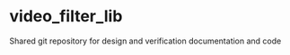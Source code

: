 video_filter_lib
================

Shared git repository for design and verification documentation and code
